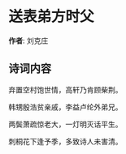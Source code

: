 # 送表弟方时父

**作者**: 刘克庄

## 诗词内容

弃置空村饱世情，高轩乃肯顾柴荆。

韩甥殷浩贫亲戚，李益卢纶外弟兄。

两鬓萧疏惊老大，一灯明灭话平生。

刺桐花下逢予季，多致诗人未害清。


